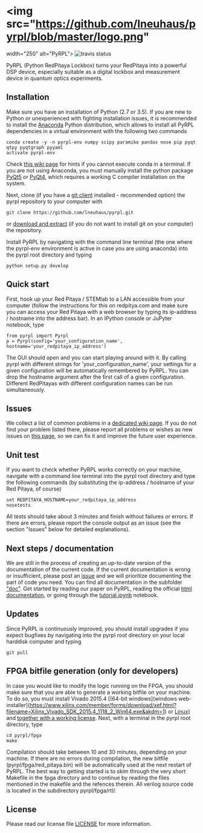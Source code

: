 # <img src="https://github.com/lneuhaus/pyrpl/blob/master/logo.png"
width="250" alt="PyRPL">
![travis status](https://travis-ci.com/lneuhaus/pyrpl.svg?token=Au8JgYk93p9iq2p6bSTp&branch=master "Travis status")

PyRPL (Python RedPitaya Lockbox) turns your RedPitaya into a powerful DSP device, especially suitable as a digital lockbox and measurement device in quantum optics experiments.


## Installation
Make sure you have an installation of Python (2.7 or 3.5). If you are new to Python or unexperienced with fighting installation issues, it is recommended to install the [Anaconda](https://www.continuum.io/downloads) Python distribution, which allows to install all PyRPL dependencies in a virtual environment with the following two commands 
```
conda create -y -n pyrpl-env numpy scipy paramiko pandas nose pip pyqt qtpy pyqtgraph pyyaml
activate pyrpl-env
```
Check [this wiki page](https://github.com/lneuhaus/pyrpl/wiki/Common-issues-with-anaconda) for hints if you cannot execute conda in a terminal. If you are not using Anaconda, you must manually install the python package [PyQt5](https://pypi.python.org/pypi/PyQt5) or [PyQt4](https://pypi.python.org/pypi/PyQt4), which requires a working C compiler installation on the system.

Next, clone (if you have a [git client](https://git-scm.com/downloads) installed - recommended option) the pyrpl repository to your computer with 
```
git clone https://github.com/lneuhaus/pyrpl.git
```
or [download and extract](https://github.com/lneuhaus/pyrpl/archive/master.zip) (if you do not want to install git on your computer) the repository. 

Install PyRPL by navigating with the command line terminal (the one where the pyrpl-env environment is active in case you are using anaconda) into the pyrpl root directory and typing
```
python setup.py develop
```

## Quick start
First, hook up your Red Pitaya / STEMlab to a LAN accessible from your computer (follow the instructions for this on redpitya.com and make sure you can access your Red Pitaya with a web browser by typing its ip-address /  hostname into the address bar).
In an IPython console or JuPyter notebook, type
```
from pyrpl import Pyrpl
p = Pyrpl(config='your_configuration_name', hostname='your_redpitaya_ip_address')
```
The GUI should open and you can start playing around with it. By calling pyrpl with different strings for 'your_configuration_name', your settings for a given configuration will be automatically remembered by PyRPL. You can drop the hostname argument after the first call of a given configuration. Different RedPitayas with different configuration names can be run simultaneously. 

## Issues
We collect a list of common problems in a [dedicated wiki page](https://github.com/lneuhaus/pyrpl/wiki/Common-issues-with-anaconda). If you do not find your problem listed there, please report all problems or wishes as new issues on [this page](https://github.com/lneuhaus/pyrpl/issues), so we can fix it and improve the future user experience.

## Unit test
If you want to check whether PyRPL works correctly on your machine, navigate with a command line terminal into the pyrpl root directory and type the  following commands (by substituting the ip-address / hostname of your Red Pitaya, of course)
```
set REDPITAYA_HOSTNAME=your_redpitaya_ip_address
nosetests
```
All tests should take about 3 minutes and finish without failures or errors. If there are errors, please report the console output as an issue (see the section "Issues" below for detailed explanations).

## Next steps / documentation
We are still in the process of creating an up-to-date version of the documentation of the current code. If the current documentation is wrong or insufficient, please post an [issue](https://github.com/lneuhaus/pyrpl/issues) and we will prioritize documenting the part of code you need. 
You can find all documentation in the subfolder ["doc"](https://github.com/lneuhaus/pyrpl/blob/master/doc). Get started by reading our paper on PyRPL, reading the official [html documentation](https://github.com/lneuhaus/pyrpl/blob/master/doc/sphinx/build/html/index.html), or going through the [tutorial.ipynb](https://github.com/lneuhaus/pyrpl/blob/master/doc/tutorial.ipynb) notebook. 

## Updates
Since PyRPL is continuously improved, you should install upgrades if you expect bugfixes by navigating into the pyrpl root directory on your local harddisk computer and typing
```
git pull
```

## FPGA bitfile generation (only for developers)
In case you would like to modify the logic running on the FPGA, you should make sure that you are able to generate a working bitfile on your machine. To do so, you must install Vivado 2015.4  [(64-bit windows](windows web-installer](https://www.xilinx.com/member/forms/download/xef.html?filename=Xilinx_Vivado_SDK_2015.4_1118_2_Win64.exe&akdm=1) or [Linux)](https://www.xilinx.com/member/forms/download/xef.html?filename=Xilinx_Vivado_SDK_2015.4_1118_2_Lin64.bin&akdm=1) and [together with a working license](https://github.com/lneuhaus/pyrpl/wiki/How-to-get-the-right-license-for-Vivado-2015.4). Next, with a terminal in the pyrpl root directory, type
```
cd pyrpl/fpga
make
```
Compilation should take between 10 and 30 minutes, depending on your machine. If there are no errors during compilation, the new bitfile (pyrpl/fpga/red_pitaya.bin) will be automatically used at the next restart of PyRPL. The best way to getting started is to skim through the very short Makefile in the fpga directory and to continue by reading the files mentioned in the makefile and the refences therein. All verilog source code is located in the subdirectory pyrpl/fpga/rtl/. 

## License
Please read our license file [LICENSE](https://github.com/lneuhaus/pyrpl/blob/master/LICENSE) for more information. 
